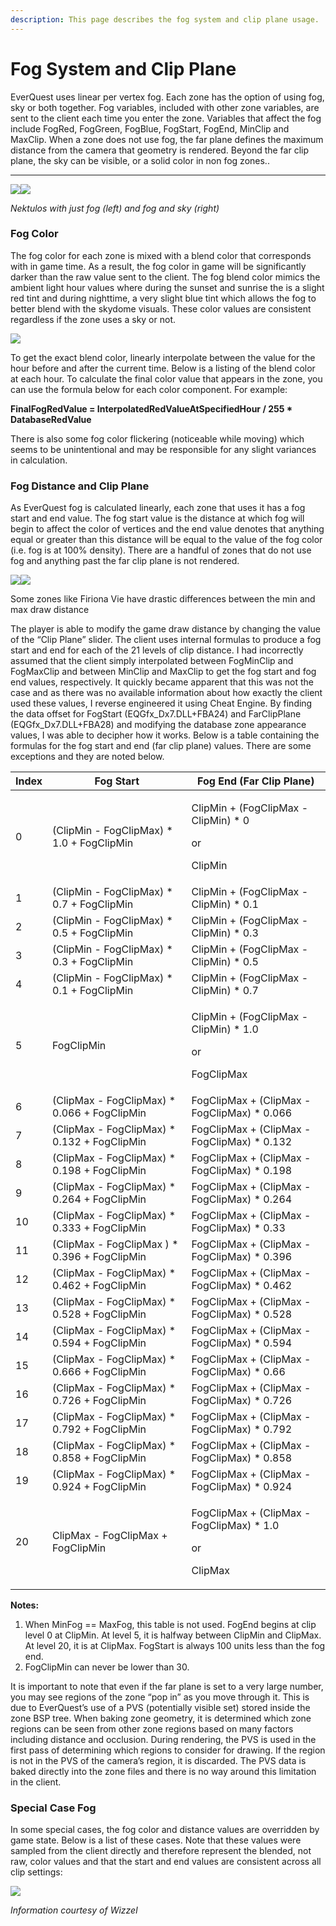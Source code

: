 ```yaml
---
description: This page describes the fog system and clip plane usage.
---
```


# Fog System and Clip Plane

EverQuest uses linear per vertex fog. Each zone has the option of using fog, sky or both together. Fog variables, included with other zone variables, are sent to the client each time you enter the zone. Variables that affect the fog include FogRed, FogGreen, FogBlue, FogStart, FogEnd, MinClip and MaxClip. When a zone does not use fog, the far plane defines the maximum distance from the camera that geometry is rendered. Beyond the far clip plane, the sky can be visible, or a solid color in non fog zones..
****

![](https://lh6.googleusercontent.com/Lk0uLAMT7mSS_hw-GgqHf2JapAa84FO3D0gwUjbHCFx6slg8zpkIXuinueCfUwv3XBlhqKOvFlq6BwiwnRS4kKB9UGOYP_E6AaiobbonnEGj4e1fhhiHztkBzGMUkqd4ZzXjlEDN)![](https://lh4.googleusercontent.com/lVgi_Q6ByP6FF6dhUH80HSIOL4wKmjuYj2u0wIy7Ggh8XKxf6-TFdqNAd8Yjh7vcdCxYd5l8TPUxqnA7zuoUXXc4zkf7Ja1Wv05Oy1GfXlA85wgaadPhtqjmD7Kbvkoexl5rVLto)

_Nektulos with just fog (left) and fog and sky (right)_

### **Fog Color**

The fog color for each zone is mixed with a blend color that corresponds with in game time. As a result, the fog color in game will be significantly darker than the raw value sent to the client. The fog blend color mimics the ambient light hour values where during the sunset and sunrise the is a slight red tint and during nighttime, a very slight blue tint which allows the fog to better blend with the skydome visuals. These color values are consistent regardless if the zone uses a sky or not. 

![](../../gitbook/assets/fog-colors.jpg)

To get the exact blend color, linearly interpolate between the value for the hour before and after the current time. Below is a listing of the blend color at each hour. To calculate the final color value that appears in the zone, you can use the formula below for each color component. For example:

**FinalFogRedValue = InterpolatedRedValueAtSpecifiedHour / 255 * DatabaseRedValue**

There is also some fog color flickering (noticeable while moving) which seems to be unintentional and may be responsible for any slight variances in calculation.

### **Fog Distance and Clip Plane**

As EverQuest fog is calculated linearly, each zone that uses it has a fog start and end value. The fog start value is the distance at which fog will begin to affect the color of vertices and the end value denotes that anything equal or greater than this distance will be equal to the value of the fog color (i.e. fog is at 100% density). There are a handful of zones that do not use fog and anything past the far clip plane is not rendered.

![](https://lh6.googleusercontent.com/YNDsil-Qp1U3tSMD4lbea1FTUOcSV-d8bMbcVwGiIKcHdyklJspSTgEjnJ8cgchJ-BpHwPoVFZeVyUST168hTLxFRg4EzRypIY3_empcz0mRSgnu3CloMdhqtveN1Q5UQ9GQX9hy)![](https://lh3.googleusercontent.com/dYJIb4wKBxaBFs09RV-HqJqEOqxJIAcvUVKXfzmU9IhU2lhpP5L4msVS-9sx7fv9GOcnqkF9yIcV2DMhzUzcu1z7987weHr-jgUSUyZ5T2OgImaP2vROEGyHD3Mxh73Ilj8RvtjG)

Some zones like Firiona Vie have drastic differences between the min and max draw distance

The player is able to modify the game draw distance by changing the value of the “Clip Plane” slider. The client uses internal formulas to produce a fog start and end for each of the 21 levels of clip distance. I had incorrectly assumed that the client simply interpolated between FogMinClip and FogMaxClip and between MinClip and MaxClip to get the fog start and fog end values, respectively. It quickly became apparent that this was not the case and as there was no available information about how exactly the client used these values, I reverse engineered it using Cheat Engine. By finding the data offset for FogStart (EQGfx_Dx7.DLL+FBA24) and FarClipPlane (EQGfx_Dx7.DLL+FBA28)  and modifying the database zone appearance values, I was able to decipher how it works. Below is a table containing the formulas for the fog start and end (far clip plane) values. There are some exceptions and they are noted below.

| **Index** | **Fog Start**                                 | **Fog End (Far Clip Plane)**                                            |
| --------- | --------------------------------------------- | ----------------------------------------------------------------------- |
| 0         | (ClipMin - FogClipMax) * 1.0 + FogClipMin    | <p>ClipMin + (FogClipMax - ClipMin) * 0</p><p>or</p><p>ClipMin</p>      |
| 1         | (ClipMin - FogClipMax) * 0.7 + FogClipMin    | ClipMin + (FogClipMax - ClipMin) * 0.1                                 |
| 2         | (ClipMin - FogClipMax) * 0.5 + FogClipMin    | ClipMin + (FogClipMax - ClipMin) * 0.3                                 |
| 3         | (ClipMin - FogClipMax) * 0.3 + FogClipMin    | ClipMin + (FogClipMax - ClipMin) * 0.5                                 |
| 4         | (ClipMin - FogClipMax) * 0.1 + FogClipMin    | ClipMin + (FogClipMax - ClipMin) * 0.7                                 |
| 5         | FogClipMin                                    | <p>ClipMin + (FogClipMax - ClipMin) * 1.0</p><p>or</p><p>FogClipMax</p> |
| 6         | (ClipMax - FogClipMax) * 0.066 + FogClipMin  | FogClipMax + (ClipMax - FogClipMax) * 0.066                            |
| 7         | (ClipMax - FogClipMax) * 0.132 + FogClipMin  | FogClipMax + (ClipMax - FogClipMax) * 0.132                            |
| 8         | (ClipMax - FogClipMax) * 0.198 + FogClipMin  | FogClipMax + (ClipMax - FogClipMax) * 0.198                            |
| 9         | (ClipMax - FogClipMax) * 0.264 + FogClipMin  | FogClipMax + (ClipMax - FogClipMax) * 0.264                            |
| 10        | (ClipMax - FogClipMax) * 0.333 + FogClipMin  | FogClipMax + (ClipMax - FogClipMax) * 0.33                             |
| 11        | (ClipMax - FogClipMax ) * 0.396 + FogClipMin | FogClipMax + (ClipMax - FogClipMax) * 0.396                            |
| 12        | (ClipMax - FogClipMax) * 0.462 + FogClipMin  | FogClipMax + (ClipMax - FogClipMax) * 0.462                            |
| 13        | (ClipMax - FogClipMax) * 0.528 + FogClipMin  | FogClipMax + (ClipMax - FogClipMax) * 0.528                            |
| 14        | (ClipMax - FogClipMax) * 0.594 + FogClipMin  | FogClipMax + (ClipMax - FogClipMax) * 0.594                            |
| 15        | (ClipMax - FogClipMax) * 0.666 + FogClipMin  | FogClipMax + (ClipMax - FogClipMax) * 0.66                             |
| 16        | (ClipMax - FogClipMax) * 0.726 + FogClipMin  | FogClipMax + (ClipMax - FogClipMax) * 0.726                            |
| 17        | (ClipMax - FogClipMax) * 0.792 + FogClipMin  | FogClipMax + (ClipMax - FogClipMax) * 0.792                            |
| 18        | (ClipMax - FogClipMax) * 0.858 + FogClipMin  | FogClipMax + (ClipMax - FogClipMax) * 0.858                            |
| 19        | (ClipMax - FogClipMax) * 0.924 + FogClipMin  | FogClipMax + (ClipMax - FogClipMax) * 0.924                            |
| 20        | ClipMax - FogClipMax + FogClipMin             | <p>FogClipMax + (ClipMax - FogClipMax) * 1.0</p><p>or</p><p>ClipMax</p> |

**Notes:**

1. When MinFog == MaxFog, this table is not used. FogEnd begins at clip level 0 at ClipMin. At level 5, it is halfway between ClipMin and ClipMax. At level 20, it is at ClipMax. FogStart is always 100 units less than the fog end.
2. FogClipMin can never be lower than 30. 

It is important to note that even if the far plane is set to a very large number, you may see regions of the zone “pop in” as you move through it. This is due to EverQuest’s use of a PVS (potentially visible set) stored inside the zone BSP tree. When baking zone geometry, it is determined which zone regions can be seen from other zone regions based on many factors including distance and occlusion. During rendering, the PVS is used in the first pass of determining which regions to consider for drawing. If the region is not in the PVS of the camera’s region, it is discarded. The PVS data is baked directly into the zone files and there is no way around this limitation in the client.

### **Special Case Fog**

In some special cases, the fog color and distance values are overridden by game state. Below is a list of these cases. Note that these values were sampled from the client directly and therefore represent the blended, not raw, color values and that the start and end values are consistent across all clip settings:

![](../../gitbook/assets/special-fog-color.png)



_Information courtesy of Wizzel_
